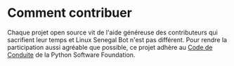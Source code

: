 # Comment contribuer

Chaque projet open source vit de l'aide généreuse des contributeurs qui sacrifient leur temps et Linux Senegal Bot n'est pas différent. Pour rendre la participation aussi agréable que possible, ce projet adhère au [Code de Conduite](https://www.python.org/psf/codeofconduct/) de la Python Software Foundation.
